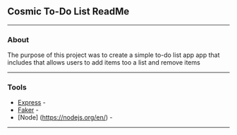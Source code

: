 

## Cosmic To-Do List ReadMe
___
### About

The purpose of this project was to create a simple to-do list app app that includes that allows users to add items too a list and remove items
___


### Tools
- [Express](https://www.expressjs.com/) - 
- [Faker](https://www.npmjs.com/package/faker) -
- [Node] (https://nodejs.org/en/) -

___ 


